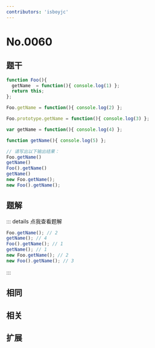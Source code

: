```yaml
---
contributors: 'isboyjc'
---
```


# No.0060


## 题干


```js
function Foo(){
  getName  = function(){ console.log(1) }; 
  return this; 
};

Foo.getName = function(){ console.log(2) };

Foo.prototype.getName = function(){ console.log(3) };

var getName = function(){ console.log(4) };

function getName(){ console.log(5) };

// 请写出以下输出结果：
Foo.getName()
getName()
Foo().getName()
getName()
new Foo.getName(); 
new Foo().getName();
```




## 题解

::: details 点我查看题解

```js
Foo.getName(); // 2
getName(); // 4
Foo().getName(); // 1
getName(); // 1
new Foo.getName(); // 2
new Foo().getName(); // 3
```

:::



## 相同


## 相关


## 扩展

